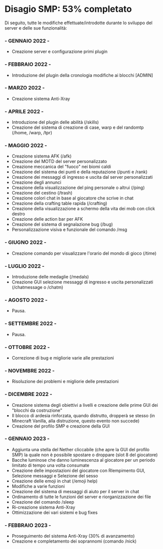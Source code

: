 #  Disagio SMP: 53% completato
  Di seguito, tutte le modifiche effettuate/introdotte durante lo sviluppo del server e delle sue funzionalità:
  
### - GENNAIO 2022 -
- Creazione server e configurazione primi plugin

### - FEBBRAIO 2022 -
- Introduzione del plugin della cronologia modifiche ai blocchi [ADMIN]

### - MARZO 2022 -
- Creazione sistema Anti-Xray

### - APRILE 2022 -
- Introduzione del plugin delle abilità (/skills)
- Creazione del sistema di creazione di case, warp e del randomtp (/home, /warp, /tpr) 

### - MAGGIO 2022 -
- Creazione sistema AFK (/afk)
- Creazione del MOTD del server personalizzato
- Creazione meccanica del "fuoco" nei biomi caldi
- Creazione del sistema dei punti e della reputazione (/punti e /rank)
- Creazione dei messaggi di ingresso e uscita dal server personalizzati
- Creazione degli annunci
- Creazione della visualizzazione del ping personale o altrui (/ping)
- Creazione del cestino (/trash)
- Creazione colori chat in base al giocatore che scrive in chat
- Creazione della crafting table rapida (/crafting)
- Creazione della visualizzazione a schermo della vita dei mob con click destro
- Creazione delle action bar per AFK
- Creazione del sistema di segnalazione bug (/bug)
- Personalizzazione visiva e funzionale del comando /msg 

### - GIUGNO 2022 -
- Creazione comando per visualizzare l'orario del mondo di gioco (/time)

### - LUGLIO 2022 -
- Introduzione delle medaglie (/medals)
- Creazione GUI selezione messaggi di ingresso e uscita personalizzati (/chatmessage o /chatm)

### - AGOSTO 2022 -
- Pausa.

### - SETTEMBRE 2022 -
- Pausa.

### - OTTOBRE 2022 -
- Correzione di bug e migliorie varie alle prestazioni

### - NOVEMBRE 2022 -
- Risoluzione dei problemi e migliorie delle prestazioni

### - DICEMBRE 2022 -
- Creazione sistema degli obiettivi a livelli e creazione delle prime GUI dei "blocchi da costruzione"
- Il blocco di ardesia rinforzata, quando distrutto, dropperà se stesso (in Minecraft Vanilla, alla distruzione, questo evento non succede)
- Creazione del profilo SMP e creazione della GUI 

### - GENNAIO 2023 -
- Aggiunta una stella del Nether cliccabile (che apre la GUI del profilo SMP) la quale non è possibile spostare o droppare (slot 8 del giocatore)
- Bacche luminose che danno luminescenza al giocatore per un periodo limitato di tempo una volta consumate
- Creazione delle impostazioni del giocatore con RIempimento GUI, Selezione messaggi e Selezione del sesso
- Creazione delle emoji in chat (/emoji help)
- Modifiche a varie funzioni
- Creazione del sistema di messaggi di aiuto per il server in chat
- Ordinamento di tutte le funzioni del server e riorganizzazione dei file
- Creazione del comando /sleep
- Ri-creazione sistema Anti-Xray
- Ottimizzazione dei vari sistemi e bug fixes 

### - FEBBRAIO 2023 -
- Proseguimento del sistema Anti-Xray (30% di avanzamento)
- Creazione e completamento dei soprannomi (comando /nick) 
